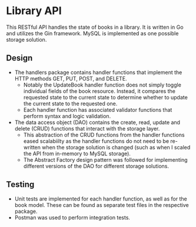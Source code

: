 # Library API

This RESTful API handles the state of books in a library. It is written in Go and utilizes the Gin framework. MySQL is implemented as one possible storage solution.

## Design

- The handlers package contains handler functions that implement the HTTP methods GET, PUT, POST, and DELETE.
  - Notably the UpdateBook handler function does not simply toggle individual fields of the book resource. Instead, it compares the requested state to the current state to determine whether to update the current state to the requested one.
  - Each handler function has associated validator functions that perform syntax and logic validation.
- The data access object (DAO) contains the create, read, update and delete (CRUD) functions that interact with the storage layer.
  - This abstraction of the CRUD functions from the handler functions eased scalabiilty as the handler functions do not need to be re-written when the storage solution is changed (such as when I scaled the API from in-memory to MySQL storage).
  - The Abstract Factory design pattern was followed for implementing different versions of the DAO for different storage solutions.

## Testing

- Unit tests are implemented for each handler function, as well as for the book model. These can be found as separate test files in the respective package.
- Postman was used to perform integration tests.
